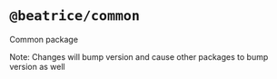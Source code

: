# `@beatrice/common`

Common package

Note: Changes will bump version and cause other packages to bump version as well
